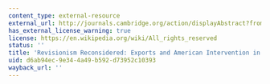 ```yaml
---
content_type: external-resource
external_url: http://journals.cambridge.org/action/displayAbstract?fromPage=online&aid=991252
has_external_license_warning: true
license: https://en.wikipedia.org/wiki/All_rights_reserved
status: ''
title: 'Revisionism Reconsidered: Exports and American Intervention in World War I'
uid: d6ab94ec-9e34-4a49-b592-d73952c10393
wayback_url: ''
---
```

